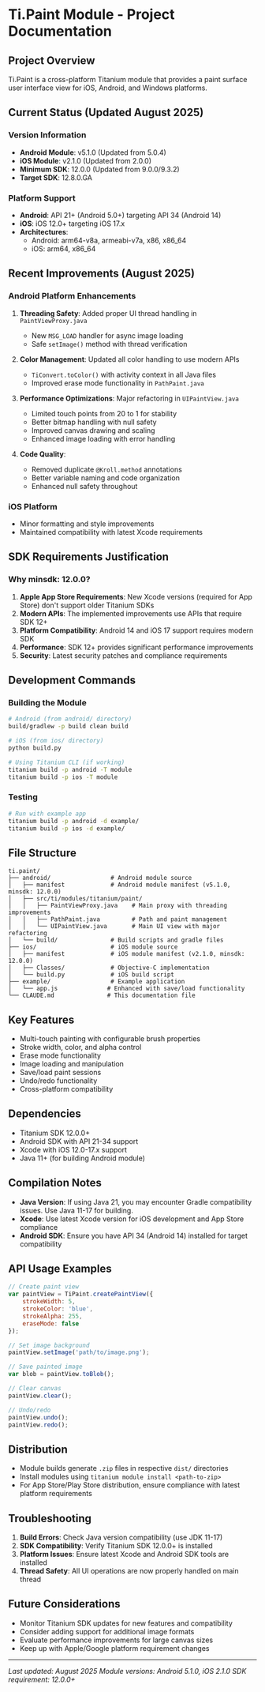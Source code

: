 # Ti.Paint Module - Project Documentation

## Project Overview
Ti.Paint is a cross-platform Titanium module that provides a paint surface user interface view for iOS, Android, and Windows platforms.

## Current Status (Updated August 2025)

### Version Information
- **Android Module**: v5.1.0 (Updated from 5.0.4)
- **iOS Module**: v2.1.0 (Updated from 2.0.0)
- **Minimum SDK**: 12.0.0 (Updated from 9.0.0/9.3.2)
- **Target SDK**: 12.8.0.GA

### Platform Support
- **Android**: API 21+ (Android 5.0+) targeting API 34 (Android 14)
- **iOS**: iOS 12.0+ targeting iOS 17.x
- **Architectures**: 
  - Android: arm64-v8a, armeabi-v7a, x86, x86_64
  - iOS: arm64, x86_64

## Recent Improvements (August 2025)

### Android Platform Enhancements
1. **Threading Safety**: Added proper UI thread handling in `PaintViewProxy.java`
   - New `MSG_LOAD` handler for async image loading
   - Safe `setImage()` method with thread verification

2. **Color Management**: Updated all color handling to use modern APIs
   - `TiConvert.toColor()` with activity context in all Java files
   - Improved erase mode functionality in `PathPaint.java`

3. **Performance Optimizations**: Major refactoring in `UIPaintView.java`
   - Limited touch points from 20 to 1 for stability
   - Better bitmap handling with null safety
   - Improved canvas drawing and scaling
   - Enhanced image loading with error handling

4. **Code Quality**: 
   - Removed duplicate `@Kroll.method` annotations
   - Better variable naming and code organization
   - Enhanced null safety throughout

### iOS Platform
- Minor formatting and style improvements
- Maintained compatibility with latest Xcode requirements

## SDK Requirements Justification

### Why minsdk: 12.0.0?
1. **Apple App Store Requirements**: New Xcode versions (required for App Store) don't support older Titanium SDKs
2. **Modern APIs**: The implemented improvements use APIs that require SDK 12+
3. **Platform Compatibility**: Android 14 and iOS 17 support requires modern SDK
4. **Performance**: SDK 12+ provides significant performance improvements
5. **Security**: Latest security patches and compliance requirements

## Development Commands

### Building the Module
```bash
# Android (from android/ directory)
build/gradlew -p build clean build

# iOS (from ios/ directory)
python build.py

# Using Titanium CLI (if working)
titanium build -p android -T module
titanium build -p ios -T module
```

### Testing
```bash
# Run with example app
titanium build -p android -d example/
titanium build -p ios -d example/
```

## File Structure
```
ti.paint/
├── android/                 # Android module source
│   ├── manifest             # Android module manifest (v5.1.0, minsdk: 12.0.0)
│   ├── src/ti/modules/titanium/paint/
│   │   ├── PaintViewProxy.java    # Main proxy with threading improvements
│   │   ├── PathPaint.java         # Path and paint management
│   │   └── UIPaintView.java       # Main UI view with major refactoring
│   └── build/               # Build scripts and gradle files
├── ios/                     # iOS module source
│   ├── manifest             # iOS module manifest (v2.1.0, minsdk: 12.0.0)
│   ├── Classes/             # Objective-C implementation
│   └── build.py             # iOS build script
├── example/                 # Example application
│   └── app.js              # Enhanced with save/load functionality
└── CLAUDE.md               # This documentation file
```

## Key Features
- Multi-touch painting with configurable brush properties
- Stroke width, color, and alpha control
- Erase mode functionality
- Image loading and manipulation
- Save/load paint sessions
- Undo/redo functionality
- Cross-platform compatibility

## Dependencies
- Titanium SDK 12.0.0+
- Android SDK with API 21-34 support
- Xcode with iOS 12.0-17.x support
- Java 11+ (for building Android module)

## Compilation Notes
- **Java Version**: If using Java 21, you may encounter Gradle compatibility issues. Use Java 11-17 for building.
- **Xcode**: Use latest Xcode version for iOS development and App Store compliance
- **Android SDK**: Ensure you have API 34 (Android 14) installed for target compatibility

## API Usage Examples
```javascript
// Create paint view
var paintView = TiPaint.createPaintView({
    strokeWidth: 5,
    strokeColor: 'blue',
    strokeAlpha: 255,
    eraseMode: false
});

// Set image background
paintView.setImage('path/to/image.png');

// Save painted image
var blob = paintView.toBlob();

// Clear canvas
paintView.clear();

// Undo/redo
paintView.undo();
paintView.redo();
```

## Distribution
- Module builds generate `.zip` files in respective `dist/` directories
- Install modules using `titanium module install <path-to-zip>`
- For App Store/Play Store distribution, ensure compliance with latest platform requirements

## Troubleshooting
1. **Build Errors**: Check Java version compatibility (use JDK 11-17)
2. **SDK Compatibility**: Verify Titanium SDK 12.0.0+ is installed
3. **Platform Issues**: Ensure latest Xcode and Android SDK tools are installed
4. **Thread Safety**: All UI operations are now properly handled on main thread

## Future Considerations
- Monitor Titanium SDK updates for new features and compatibility
- Consider adding support for additional image formats
- Evaluate performance improvements for large canvas sizes
- Keep up with Apple/Google platform requirement changes

---
*Last updated: August 2025*
*Module versions: Android 5.1.0, iOS 2.1.0*
*SDK requirement: 12.0.0+*